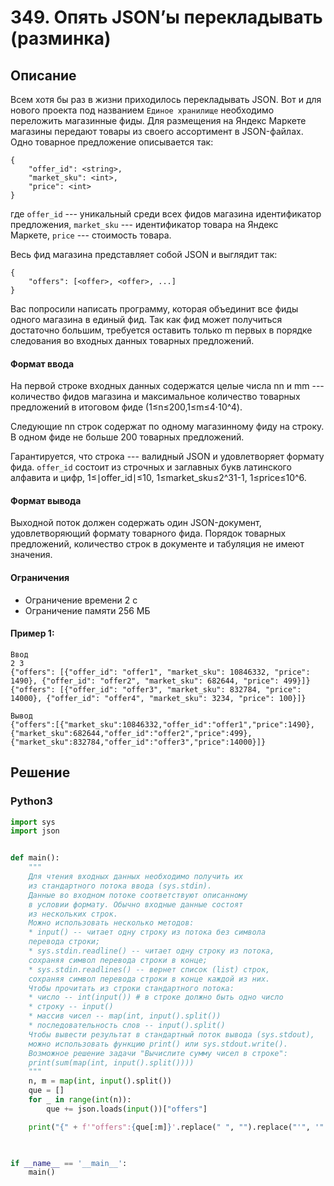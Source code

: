 # 349. Опять JSON’ы перекладывать (разминка)


## Описание
Всем хотя бы раз в жизни приходилось перекладывать JSON. Вот и для нового проекта под названием `Единое хранилище` необходимо переложить магазинные фиды. Для размещения на Яндекс Маркете магазины передают товары из своего ассортимент в JSON-файлах. Одно товарное предложение описывается так: 

```
{
    "offer_id": <string>,
    "market_sku": <int>,
    "price": <int>
}
```

где `offer_id` --- уникальный среди всех фидов магазина идентификатор предложения, `market_sku` --- идентификатор товара на Яндекс Маркете, `price` --- стоимость товара.

Весь фид магазина представляет собой JSON и выглядит так:

```
{
    "offers": [<offer>, <offer>, ...]
}
```

Вас попросили написать программу, которая объединит все фиды одного магазина в единый фид. Так как фид может получиться достаточно большим, требуется оставить только m первых в порядке следования во входных данных товарных предложений.

#### Формат ввода
На первой строке входных данных содержатся целые числа nn и mm --- количество фидов магазина и максимальное количество товарных предложений в итоговом фиде (1≤n≤200,1≤m≤4⋅10^4).

Следующие nn строк содержат по одному магазинному фиду на строку. В одном фиде не больше 200 товарных предложений. 

Гарантируется, что строка --- валидный JSON и удовлетворяет формату фида. `offer_id` состоит из строчных и заглавных букв латинского алфавита и цифр, 1≤∣offer_id∣≤10, 1≤market_sku≤2^31-1, 1≤price≤10^6.

#### Формат вывода
Выходной поток должен содержать один JSON-документ, удовлетворяющий формату товарного фида. Порядок товарных предложений, количество строк в документе и табуляция не имеют значения.

#### Ограничения
- Ограничение времени 2 с
- Ограничение памяти 256 МБ

#### Пример 1:
```
Ввод
2 3
{"offers": [{"offer_id": "offer1", "market_sku": 10846332, "price": 1490}, {"offer_id": "offer2", "market_sku": 682644, "price": 499}]}
{"offers": [{"offer_id": "offer3", "market_sku": 832784, "price": 14000}, {"offer_id": "offer4", "market_sku": 3234, "price": 100}]}

Вывод
{"offers":[{"market_sku":10846332,"offer_id":"offer1","price":1490},{"market_sku":682644,"offer_id":"offer2","price":499},{"market_sku":832784,"offer_id":"offer3","price":14000}]}
```


## Решение

### Python3
```python
import sys
import json


def main():
    """
    Для чтения входных данных необходимо получить их
    из стандартного потока ввода (sys.stdin).
    Данные во входном потоке соответствуют описанному
    в условии формату. Обычно входные данные состоят
    из нескольких строк.
    Можно использовать несколько методов:
    * input() -- читает одну строку из потока без символа
    перевода строки;
    * sys.stdin.readline() -- читает одну строку из потока,
    сохраняя символ перевода строки в конце;
    * sys.stdin.readlines() -- вернет список (list) строк,
    сохраняя символ перевода строки в конце каждой из них.
    Чтобы прочитать из строки стандартного потока:
    * число -- int(input()) # в строке должно быть одно число
    * строку -- input()
    * массив чисел -- map(int, input().split())
    * последовательность слов -- input().split()
    Чтобы вывести результат в стандартный поток вывода (sys.stdout),
    можно использовать функцию print() или sys.stdout.write().
    Возможное решение задачи "Вычислите сумму чисел в строке":
    print(sum(map(int, input().split())))
    """
    n, m = map(int, input().split())
    que = []
    for _ in range(int(n)):
        que += json.loads(input())["offers"]

    print("{" + f'"offers":{que[:m]}'.replace(" ", "").replace("'", '"') + "}")
    


if __name__ == '__main__':
    main()
```
